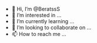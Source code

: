 - 👋 Hi, I’m @BeratssS
- 👀 I’m interested in ...
- 🌱 I’m currently learning ...
- 💞️ I’m looking to collaborate on ...
- 📫 How to reach me ...

<!---
BeratssS/BeratssS is a ✨ special ✨ repository because its `README.md` (this file) appears on your GitHub profile.
You can click the Preview link to take a look at your changes.
--->

